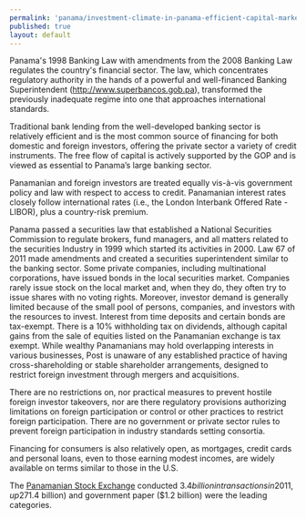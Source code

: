 ```yaml
---
permalink: 'panama/investment-climate-in-panama-efficient-capital-markets-and-portfolio-investment.html'
published: true
layout: default
---
```

Panama's 1998 Banking Law with amendments from the 2008 Banking Law regulates the country's financial sector. The law, which concentrates regulatory authority in the hands of a powerful and well-financed Banking Superintendent (http://www.superbancos.gob.pa), transformed the previously inadequate regime into one that approaches international standards.

Traditional bank lending from the well-developed banking sector is relatively efficient and is the most common source of financing for both domestic and foreign investors, offering the private sector a variety of credit instruments. The free flow of capital is actively supported by the GOP and is viewed as essential to Panama’s large banking sector.

Panamanian and foreign investors are treated equally vis-à-vis government policy and law with respect to access to credit. Panamanian interest rates closely follow international rates (i.e., the London Interbank Offered Rate - LIBOR), plus a country-risk premium.

Panama passed a securities law that established a National Securities Commission to regulate brokers, fund managers, and all matters related to the securities Industry in 1999 which started its activities in 2000. Law 67 of 2011 made amendments and created a securities superintendent similar to the banking sector. Some private companies, including multinational corporations, have issued bonds in the local securities market. Companies rarely issue stock on the local market and, when they do, they often try to issue shares with no voting rights. Moreover, investor demand is generally limited because of the small pool of persons, companies, and investors with the resources to invest. Interest from time deposits and certain bonds are tax-exempt. There is a 10% withholding tax on dividends, although capital gains from the sale of equities listed on the Panamanian exchange is tax exempt. While wealthy Panamanians may hold overlapping interests in various businesses, Post is unaware of any established practice of having cross-shareholding or stable shareholder arrangements, designed to restrict foreign investment through mergers and acquisitions.

There are no restrictions on, nor practical measures to prevent hostile foreign investor takeovers, nor are there regulatory provisions authorizing limitations on foreign participation or control or other practices to restrict foreign participation. There are no government or private sector rules to prevent foreign participation in industry standards setting consortia.

Financing for consumers is also relatively open, as mortgages, credit cards and personal loans, even to those earning modest incomes, are widely available on terms similar to those in the U.S.

The [Panamanian Stock Exchange](http://www.panabolsa.com) conducted $3.4 billion in transactions in 2011, up 27% from the previous year. Corporate bonds ($1.4 billion) and government paper ($1.2 billion) were the leading categories.
